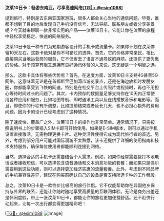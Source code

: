 **汶萊10日卡：畅游东南亚，尽享高速网络[[TG💪+ @esim1088](https://t.me/s/esim1088)]**

提到旅行，特别是去东南亚国家游玩，很多人都会关心当地的通信问题。毕竟，谁都不想到了目的地后发现自己手机没有信号，无法导航、联系朋友或者分享美景呢？今天就来聊聊一款非常实用的产品——汶莱10日卡，它能让你在汶莱的旅程中轻松享受稳定、快速的网络服务。

汶莱10日卡是一种专门为短期游客设计的手机卡或流量卡。如果你计划在汶莱停留10天左右，这款卡绝对是你不可错过的选择。首先，它的价格非常亲民，相比直接购买当地运营商的服务，它不仅省去了语言不通导致的麻烦，还提供了更优惠的价格。对于预算有限又想拥有良好通讯体验的人来说，这无疑是一个明智之选。

那么，这款卡具体有哪些优势呢？首先，在速度方面，汶莱10日卡支持4G甚至5G网络，这意味着无论是在首都斯里巴加湾市游览景点，还是在海边放松时发朋友圈，你都能享受到飞快的网速。特别是在社交平台上传照片或视频时，再也不用担心等待时间过长的问题了。其次，卡内预存的数据量足够支持你在10天内正常使用各种应用和服务，比如地图导航、即时通讯工具以及在线播放音乐和电影等。而且，即使你的行程有所调整，比如提前结束或者延长几天，也不必担心额外的费用问题，因为卡的设计已经考虑到了这种情况。

除了速度快、覆盖广之外，汶莱10日卡的操作也非常简单。通常情况下，只需按照说明书上的步骤插入SIM卡即可开始使用。如果是E-SIM版本，则可以通过手机设置直接激活，无需物理更换卡片。这种灵活性使得它成为现代旅行者的首选。另外，考虑到部分用户可能对国际漫游不太熟悉，该卡还提供了详细的使用指南和技术支持服务，确保每位使用者都能顺利连接到网络。

当然，选择合适的手机卡还需要结合个人需求。例如，如果你经常需要拨打本地电话或者接收短信，可以选择包含语音通话和文本消息功能的套餐；而如果只是偶尔需要用到这些功能，则可以选择更加经济实惠的流量套餐。此外，考虑到不同品牌的手机兼容性差异，建议在购买前确认自己的设备是否支持所选卡种的工作频段。

总之，汶莱10日卡是一款性价比极高的旅行伴侣。它不仅能帮助你在异国他乡保持与外界的联系，还能让你随时随地享受高质量的互联网体验。无论是商务出差还是休闲度假，带上一张汶莱10日卡，都能让你的旅程更加便捷舒适。还不赶快行动起来，让每一次出行都变得更加精彩吧！

[[TG💪+ @esim1088](https://t.me/s/esim1088) ![Image](https://i.postimg.cc/4NQfJmqS/Snipaste-2025-05-13-00-14-12.png)]
